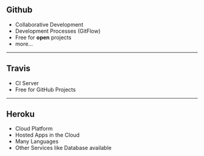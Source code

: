 ## Github
- Collaborative Development
- Development Processes (GitFlow)
- Free for **open** projects
- more...
---
## Travis
- CI Server
- Free for GitHub Projects
---
## Heroku
- Cloud Platform
- Hosted Apps in the Cloud
- Many Languages
- Other Services like Database available
